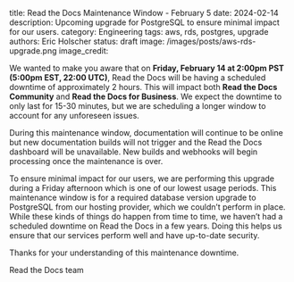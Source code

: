 title: Read the Docs Maintenance Window - February 5
date: 2024-02-14
description: Upcoming upgrade for PostgreSQL to ensure minimal impact for our users.
category: Engineering
tags: aws, rds, postgres, upgrade
authors: Eric Holscher
status: draft
image: /images/posts/aws-rds-upgrade.png
image_credit:

We wanted to make you aware that on **Friday, February 14 at 2:00pm PST (5:00pm EST, 22:00 UTC)**, Read the Docs will be having a scheduled downtime of approximately 2 hours.
This will impact both **Read the Docs Community** and **Read the Docs for Business**.
We expect the downtime to only last for 15-30 minutes, but we are scheduling a longer window to account for any unforeseen issues.

During this maintenance window, documentation will continue to be online but new documentation builds will not trigger and the Read the Docs dashboard will be unavailable.
New builds and webhooks will begin processing once the maintenance is over.

To ensure minimal impact for our users, we are performing this upgrade during a Friday afternoon which is one of our lowest usage periods.
This maintenance window is for a required database version upgrade to PostgreSQL from our hosting provider, which we couldn’t perform in place.
While these kinds of things do happen from time to time, we haven’t had a scheduled downtime on Read the Docs in a few years. Doing this helps us ensure that our services perform well and have up-to-date security.

Thanks for your understanding of this maintenance downtime.

Read the Docs team
